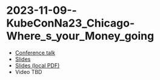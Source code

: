 # 2023-11-09--KubeConNa23_Chicago-Where_s_your_Money_going

<!--
Recording:
https://www.accelevents.com/e/kubecon-cloudnativecon-north-america-2023/portal/schedule/311573
-->

* [Conference talk](https://kccncna2023.sched.com/event/1R2vE)
* [Slides](https://static.sched.com/hosted_files/kccncna2023/91/Where%27s%20your%20money%20going%20KubeconNA23-1.pdf)
* [Slides (local PDF)](./2023-11-09--KubeConNa23_Chicago-Where_s_your_Money_going.pdf)
* Video TBD
